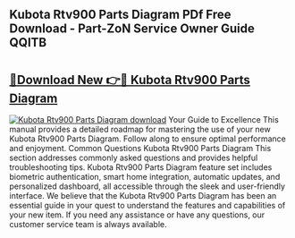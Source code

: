 ## Kubota Rtv900 Parts Diagram PDf Free Download - Part-ZoN Service Owner Guide QQITB

# <h2><a href="http://dfncbcl.blite.top/?on=Kubota+Rtv900+Parts+Diagram">🔗Download New 👉🔴 Kubota Rtv900 Parts Diagram</a></h2>

[![Kubota Rtv900 Parts Diagram download](https://i.imgur.com/lujVjoI.png)](http://dfncbcl.blite.top/?on=Kubota+Rtv900+Parts+Diagram)
Your Guide to Excellence This manual provides a detailed roadmap for mastering the use of your new Kubota Rtv900 Parts Diagram. Follow along to ensure optimal performance and enjoyment. Common Questions Kubota Rtv900 Parts Diagram This section addresses commonly asked questions and provides helpful troubleshooting tips. Kubota Rtv900 Parts Diagram feature set includes biometric authentication, smart home integration, automatic updates, and personalized dashboard, all accessible through the sleek and user-friendly interface. We believe that the Kubota Rtv900 Parts Diagram has been an essential guide in your quest to understand the features and capabilities of your new item. If you need any assistance or have any questions, our customer service team is always available.
